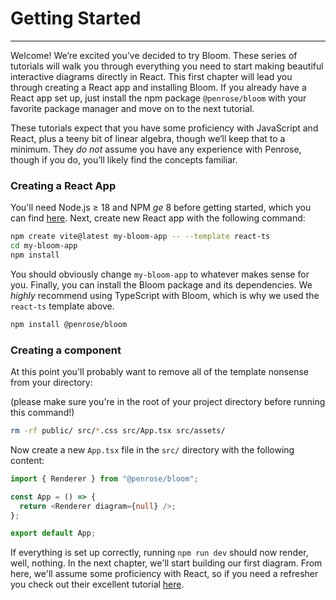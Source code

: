 # Getting Started

---

Welcome! We’re excited you’ve decided to try Bloom. These series of tutorials will walk you through everything you need
to start making beautiful interactive diagrams directly in React. This first chapter will lead you through creating a
React app and installing Bloom. If you already have a React app set up, just install the npm package `@penrose/bloom` with
your favorite package manager and move on to the next tutorial.

These tutorials expect that you have some proficiency with JavaScript and React, plus a teeny bit of linear algebra,
though we’ll keep that to a minimum. They _do not_ assume you have any experience with Penrose, though if you do,
you’ll likely find the concepts familiar.

### Creating a React App

You'll need Node.js $\ge$ 18 and NPM $ge$ 8 before getting started, which you can find
[here](https://docs.npmjs.com/downloading-and-installing-node-js-and-npm). Next, create new React app with the following command:

```bash
npm create vite@latest my-bloom-app -- --template react-ts
cd my-bloom-app
npm install
```

You should obviously change `my-bloom-app` to whatever makes sense for you. Finally, you can install the Bloom package
and its dependencies. We _highly_ recommend using TypeScript with Bloom, which is why we used the `react-ts`
template above.

```bash
npm install @penrose/bloom
```

### Creating a component

At this point you'll probably want to remove all of the template nonsense from your directory:

(please make sure you're in the root of your project directory before running this command!)

```bash
rm -rf public/ src/*.css src/App.tsx src/assets/
```

Now create a new `App.tsx` file in the `src/` directory with the following content:

```typescript
import { Renderer } from "@penrose/bloom";

const App = () => {
  return <Renderer diagram={null} />;
};

export default App;
```

If everything is set up correctly, running `npm run dev` should now render, well, nothing. In the next chapter,
we'll start building our first diagram. From here, we'll assume some proficiency with React, so if you need a refresher
you check out their excellent tutorial [here](https://react.dev/learn).
